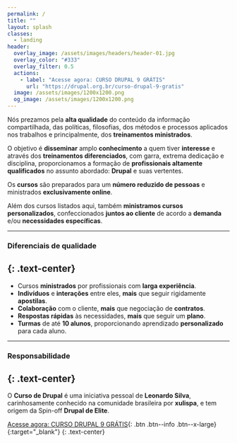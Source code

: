 ```yaml
---
permalink: /
title: ""
layout: splash
classes:
  - landing
header:
  overlay_image: /assets/images/headers/header-01.jpg
  overlay_color: "#333"
  overlay_filter: 0.5
  actions:
    - label: "Acesse agora: CURSO DRUPAL 9 GRÁTIS"
      url: "https://drupal.org.br/curso-drupal-9-gratis"
  image: /assets/images/1200x1200.png
  og_image: /assets/images/1200x1200.png
---
```


Nós prezamos pela **alta qualidade** do conteúdo da informação compartilhada, das políticas, filosofias, dos métodos e processos aplicados nos trabalhos e principalmente, dos **treinamentos ministrados**.

O objetivo é **disseminar** amplo **conhecimento** a quem tiver **interesse** e através dos **treinamentos diferenciados**, com garra, extrema dedicação e disciplina, proporcionamos a formação de **profissionais altamente qualificados** no assunto abordado: **Drupal** e suas vertentes.

Os **cursos** são preparados para um **número reduzido de pessoas** e ministrados **exclusivamente online**.

Além dos cursos listados aqui, também **ministramos cursos personalizados**, confeccionados **juntos ao cliente** de acordo a **demanda** e/ou **necessidades específicas**.

---
### **Diferenciais de qualidade**
{: .text-center}
---

- Cursos **ministrados** por profissionais com **larga experiência**.
- **Indivíduos** e **interações** entre eles, **mais** que seguir rigidamente **apostilas**.
- **Colaboração** com o cliente, **mais** que negociação de **contratos**.
- **Respostas rápidas** às necessidades, **mais** que seguir um **plano**.
- **Turmas** de até **10 alunos**, proporcionando aprendizado **personalizado** para cada aluno.

---
### **Responsabilidade**
{: .text-center}
---

O **Curso de Drupal** é uma iniciativa pessoal de **Leonardo Silva**, carinhosamente conhecido na comunidade brasileira por **xulispa**, e tem origem da Spin-off **Drupal de Elite**.

[Acesse agora: CURSO DRUPAL 9 GRÁTIS](https://drupal.org.br/curso-drupal-9-gratis){: .btn .btn--info .btn--x-large}{:target="_blank"}
{: .text-center}